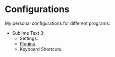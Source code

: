 # Configurations
My personal configurations for different programs:
- Sublime Text 3:
	- Settings.
	- [Plugins](https://github.com/JesusMtnez/configs/tree/master/Sublime%20Text%203/Plugins).
	- Keyboard Shortcuts.